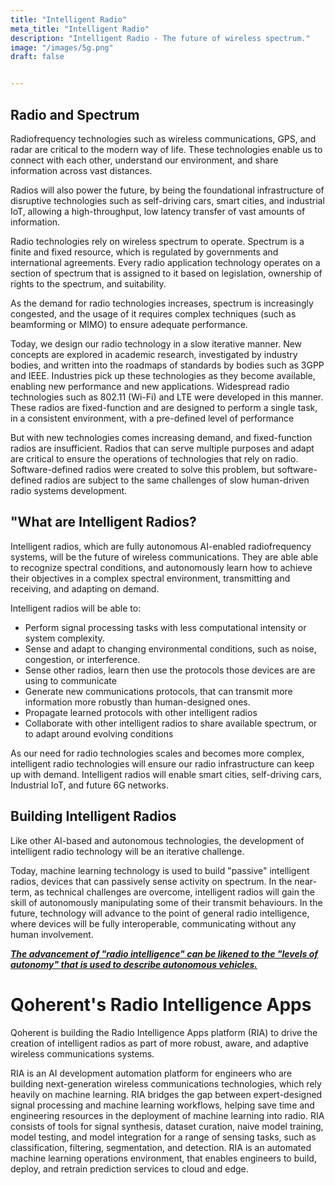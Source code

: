 ```yaml
---
title: "Intelligent Radio"
meta_title: "Intelligent Radio"
description: "Intelligent Radio - The future of wireless spectrum."
image: "/images/5g.png"
draft: false


---
```


## Radio and Spectrum

Radiofrequency technologies such as wireless communications, GPS, and radar are critical to the modern way of life. These technologies enable us to connect with each other, understand our environment, and share information across vast distances.

Radios will also power the future, by being the foundational infrastructure of disruptive technologies such as self-driving cars, smart cities, and industrial IoT, allowing a high-throughput, low latency transfer of vast amounts of information.

Radio technologies rely on wireless spectrum to operate. Spectrum is a finite and fixed resource, which is regulated by governments and international agreements. Every radio application technology operates on a section of spectrum that is assigned to it based on legislation, ownership of rights to the spectrum, and suitability.

As the demand for radio technologies increases, spectrum is increasingly congested, and the usage of it requires complex techniques (such as beamforming or MIMO) to ensure adequate performance.

Today, we design our radio technology in a slow iterative manner. New concepts are explored in academic research, investigated by industry bodies, and written into the roadmaps of standards by bodies such as 3GPP and IEEE. Industries pick up these technologies as they become available, enabling new performance and new applications. Widespread radio technologies such as 802.11 (Wi-Fi) and LTE were developed in this manner. These radios are fixed-function and are designed to perform a single task, in a consistent environment, with a pre-defined level of performance

But with new technologies comes increasing demand, and fixed-function radios are insufficient. Radios that can serve multiple purposes and adapt are critical to ensure the operations of technologies that rely on radio. Software-defined radios were created to solve this problem, but software-defined radios are subject to the same challenges of slow human-driven radio systems development.

## "What are Intelligent Radios?

Intelligent radios, which are fully autonomous AI-enabled radiofrequency systems, will be the future of wireless communications. They are able able to recognize spectral conditions, and autonomously learn how to achieve their objectives in a complex spectral environment, transmitting and receiving, and adapting on demand.

Intelligent radios will be able to:

- Perform signal processing tasks with less computational intensity or system complexity.
- Sense and adapt to changing environmental conditions, such as noise, congestion, or interference.
- Sense other radios, learn then use the protocols those devices are are using to communicate
- Generate new communications protocols, that can transmit more information more robustly than human-designed ones.
- Propagate learned protocols with other intelligent radios
- Collaborate with other intelligent radios to share available spectrum, or to adapt around evolving conditions

As our need for radio technologies scales and becomes more complex, intelligent radio technologies will ensure our radio infrastructure can keep up with demand. Intelligent radios will enable smart cities, self-driving cars, Industrial IoT, and future 6G networks.

## Building Intelligent Radios 

Like other AI-based and autonomous technologies, the development of intelligent radio technology will be an iterative challenge.

Today, machine learning technology is used to build "passive" intelligent radios, devices that can passively sense activity on spectrum. In the near-term, as technical challenges are overcome, intelligent radios will gain the skill of autonomously manipulating some of their transmit behaviours. In the future, technology will advance to the point of general radio intelligence, where devices will be fully interoperable, communicating without any human involvement.

**_[The advancement of "radio intelligence" can be likened to the "levels of autonomy" that is used to describe autonomous vehicles.](https://www.qoherent.ai/2021/08/27/the-race-to-intelligent-radio/)_**

# Qoherent's Radio Intelligence Apps

Qoherent is building the Radio Intelligence Apps platform (RIA) to drive the creation of intelligent radios as part of more robust, aware, and adaptive wireless communications systems.

RIA is an AI development automation platform for engineers who are building next-generation wireless communications technologies, which rely heavily on machine learning. RIA bridges the gap between expert-designed signal processing and machine learning workflows, helping save time and engineering resources in the deployment of machine learning into radio. RIA consists of tools for signal synthesis, dataset curation, naive model training, model testing, and model integration for a range of sensing tasks, such as classification, filtering, segmentation, and detection. RIA is an automated machine learning operations environment, that enables engineers to build, deploy, and retrain prediction services to cloud and edge.
